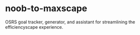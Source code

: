 # noob-to-maxscape
OSRS goal tracker, generator, and assistant for streamlining the efficiencyscape experience.
